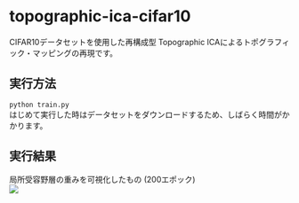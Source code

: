 # topographic-ica-cifar10
CIFAR10データセットを使用した再構成型 Topographic ICAによるトポグラフィック・マッピングの再現です。

## 実行方法
`python train.py`  
はじめて実行した時はデータセットをダウンロードするため、しばらく時間がかかります。

## 実行結果
局所受容野層の重みを可視化したもの (200エポック)  
![](https://github.com/s059ff/cyclegan-chars74k/blob/master/sample/kernel.png)  
